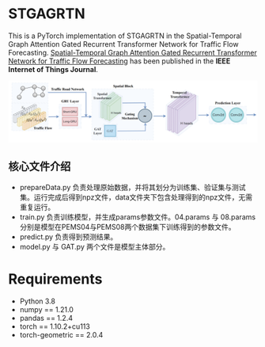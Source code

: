 # STGAGRTN
This is a PyTorch implementation of STGAGRTN in the Spatial-Temporal Graph Attention Gated Recurrent Transformer Network for Traffic Flow Forecasting. [Spatial-Temporal Graph Attention Gated Recurrent Transformer Network for Traffic Flow Forecasting](https://ieeexplore.ieee.org/document/10347394) has been published in the **IEEE Internet of Things Journal**. 

![figure1](https://github.com/wudi2001/STGAGRTN/blob/main/img.png)

## 核心文件介绍
* prepareData.py 负责处理原始数据，并将其划分为训练集、验证集与测试集。运行完成后得到npz文件，data文件夹下包含处理得到的npz文件，无需重复运行。
* train.py 负责训练模型，并生成params参数文件。04.params 与 08.params 分别是模型在PEMS04与PEMS08两个数据集下训练得到的参数文件。
* predict.py 负责得到预测结果。
* model.py 与 GAT.py 两个文件是模型主体部分。

# Requirements
* Python 3.8
* numpy == 1.21.0
* pandas == 1.2.4
* torch == 1.10.2+cu113
* torch-geometric == 2.0.4

